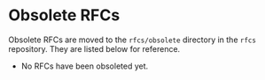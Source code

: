 # Obsolete RFCs

Obsolete RFCs are moved to the `rfcs/obsolete` directory in the `rfcs`
repository. They are listed below for reference.

- No RFCs have been obsoleted yet.
